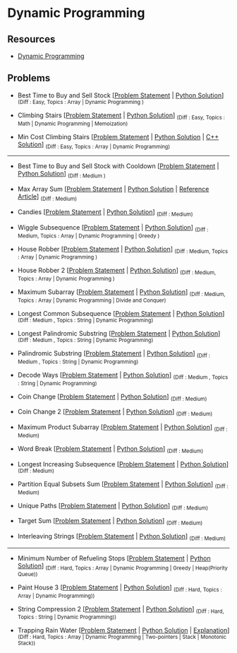 # Dynamic Programming

## Resources

- [Dynamic Programming](https://www.programiz.com/dsa/dynamic-programming)

## Problems

- Best Time to Buy and Sell Stock [[Problem Statement](https://leetcode.com/problems/best-time-to-buy-and-sell-stock/) | [Python Solution](/CompetitiveProgramming/DynamicProgramming/bestTimeToBuyAndSellStock.py)] <sub> (Diff : Easy, Topics : Array | Dynamic Programming ) </sub>

- Climbing Stairs [[Problem Statement](https://leetcode.com/problems/climbing-stairs/) | [Python Solution](/CompetitiveProgramming/DynamicProgramming/ClimbingStairs/climbingStairs.py)] <sub> (Diff : Easy, Topics : Math | Dynamic Programming | Memoization) </sub>

- Min Cost Climbing Stairs [[Problem Statement](https://leetcode.com/problems/min-cost-climbing-stairs/) | [Python Solution](/CompetitiveProgramming/DynamicProgramming/minCostClimbingStairs/minCostClimbingStairs.py) | [C++ Solution](/CompetitiveProgramming/DynamicProgramming/minCostClimbingStairs/minCostClimbingStairs.cpp)] <sub> (Diff : Easy, Topics : Array | Dynamic Programming) </sub>

---

- Best Time to Buy and Sell Stock with Cooldown [[Problem Statement](https://leetcode.com/problems/best-time-to-buy-and-sell-stock-with-cooldown) | [Python Solution](/CompetitiveProgramming/DynamicProgramming/bestTimeToBuyAndSellStockWithCooldown.py)] <sub> (Diff : Medium ) </sub> 

- Max Array Sum [[Problem Statement](https://www.hackerrank.com/challenges/max-array-sum/problem?isFullScreen=true&h_l=interview&playlist_slugs%5B%5D=interview-preparation-kit&playlist_slugs%5B%5D=dynamic-programming) | [Python Solution](/CompetitiveProgramming/DynamicProgramming/MaxArraySum/MaxArraySum.py) | [Reference Article](https://www.geeksforgeeks.org/maximum-sum-such-that-no-two-elements-are-adjacent/)] <sub> (Diff : Medium) </sub>

- Candies [[Problem Statement](https://www.hackerrank.com/challenges/candies/problem?isFullScreen=true&h_l=interview&playlist_slugs%5B%5D=interview-preparation-kit&playlist_slugs%5B%5D=dynamic-programming) | [Python Solution](/CompetitiveProgramming/DynamicProgramming/Candies/Candies.py)] <sub> (Diff : Medium) </sub>

- Wiggle Subsequence [[Problem Statement](https://leetcode.com/problems/wiggle-subsequence) | [Python Solution](/CompetitiveProgramming/DynamicProgramming/WiggleSubsequence/wiggleSubsequence.py)] <sub> (Diff : Medium, Topics : Array | Dynamic Programming | Greedy ) </sub> 

- House Robber [[Problem Statement](https://leetcode.com/problems/house-robber/) | [Python Solution](/CompetitiveProgramming/DynamicProgramming/houseRobber.py)] <sub> (Diff : Medium, Topics : Array | Dynamic Programming ) </sub> 

- House Robber 2 [[Problem Statement](https://leetcode.com/problems/house-robber-ii/) | [Python Solution](/CompetitiveProgramming/DynamicProgramming/houseRobber2.py)] <sub> (Diff : Medium, Topics : Array | Dynamic Programming ) </sub> 

- Maximum Subarray [[Problem Statement](https://leetcode.com/problems/maximum-subarray/) | [Python Solution](/CompetitiveProgramming/DynamicProgramming/maximumSubArray.py)] <sub> (Diff : Medium, Topics : Array | Dynamic Programming | Divide and Conquer) </sub> 

- Longest Common Subsequence [[Problem Statement](https://leetcode.com/problems/longest-common-subsequence/description/) | [Python Solution](/CompetitiveProgramming/DynamicProgramming/longestCommonSubsequence.py)] <sub> (Diff : Medium , Topics : String | Dynamic Programming)

- Longest Palindromic Substring [[Problem Statement](https://leetcode.com/problems/longest-palindromic-substring) | [Python Solution](/CompetitiveProgramming/DynamicProgramming/longestPalindromicSubstring.py)] <sub> (Diff : Medium , Topics : String | Dynamic Programming)

- Palindromic Substring [[Problem Statement](https://leetcode.com/problems/palindromic-substrings/) | [Python Solution](/CompetitiveProgramming/DynamicProgramming/palindromicSubString.py)] <sub> (Diff : Medium , Topics : String | Dynamic Programming)

- Decode Ways [[Problem Statement](https://leetcode.com/problems/decode-ways) | [Python Solution](/CompetitiveProgramming/DynamicProgramming/decodeWays.py)] <sub> (Diff : Medium , Topics : String | Dynamic Programming)

- Coin Change [[Problem Statement](https://leetcode.com/problems/coin-change) | [Python Solution](/CompetitiveProgramming/DynamicProgramming/coinChange.py)] <sub> (Diff : Medium)

- Coin Change 2  [[Problem Statement](https://leetcode.com/problems/coin-change-ii) | [Python Solution](/CompetitiveProgramming/DynamicProgramming/coinChange2.py)] <sub> (Diff : Medium)

- Maximum Product Subarray [[Problem Statement](https://leetcode.com/problems/maximum-product-subarray) | [Python Solution](/CompetitiveProgramming/DynamicProgramming/maximumProductSubarrays.py)] <sub> (Diff : Medium)

- Word Break [[Problem Statement](https://leetcode.com/problems/word-break) | [Python Solution](/CompetitiveProgramming/DynamicProgramming/wordBreak.py)] <sub> (Diff : Medium)

- Longest Increasing Subsequence [[Problem Statement](https://leetcode.com/problems/longest-increasing-subsequence) | [Python Solution](/CompetitiveProgramming/DynamicProgramming/longestIncreasingSubsequence.py)] <sub> (Diff : Medium)

- Partition Equal Subsets Sum [[Problem Statement](https://leetcode.com/problems/partition-equal-subset-sum/) | [Python Solution](/CompetitiveProgramming/DynamicProgramming/partitionEqualSubsets.py)] <sub> (Diff : Medium)

- Unique Paths [[Problem Statement](https://leetcode.com/problems/unique-paths/) | [Python Solution](/CompetitiveProgramming/DynamicProgramming/uniquePaths.py)] <sub> (Diff : Medium)

- Target Sum [[Problem Statement](https://leetcode.com/problems/target-sum/) | [Python Solution](/CompetitiveProgramming/DynamicProgramming/targetSum.py)] <sub> (Diff : Medium)

- Interleaving Strings [[Problem Statement](https://leetcode.com/problems/interleaving-string/) | [Python Solution](/CompetitiveProgramming/DynamicProgramming/interleavingStrings.py)] <sub> (Diff : Medium)




---

- Minimum Number of Refueling Stops [[Problem Statement](https://leetcode.com/problems/minimum-number-of-refueling-stops/) | [Python Solution](/CompetitiveProgramming/GreedyAlgorithms/minNumberOfRefuelingStops.py)] <sub> (Diff : Hard, Topics : Array | Dynamic Programming | Greedy | Heap(Priority Queue)) </sub> 

- Paint House 3 [[Problem Statement](https://leetcode.com/problems/paint-house-iii/) | [Python Solution](/CompetitiveProgramming/DynamicProgramming/paintHouse3.py)] <sub> (Diff : Hard, Topics : Array | Dynamic Programming)) </sub> 

- String Compression 2 [[Problem Statement](https://leetcode.com/problems/string-compression-ii/description/) | [Python Solution](/CompetitiveProgramming/DynamicProgramming/stringCompression2.py)] <sub> (Diff : Hard, Topics : String | Dynamic Programming)) </sub> 

- Trapping Rain Water [[Problem Statement](https://leetcode.com/problems/string-compression-ii/description/) | [Python Solution](/CompetitiveProgramming/DynamicProgramming/trappingRainWater.py) | [Explanation](https://leetcode.com/problems/trapping-rain-water/solutions/1374608/c-java-python-maxleft-maxright-so-far-with-picture-o-1-space-clean-concise/)] <sub> (Diff : Hard, Topics : Array | Dynamic Programming | Two-pointers | Stack | Monotonic Stack)) </sub> 


